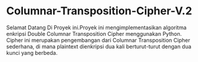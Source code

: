 # Columnar-Transposition-Cipher-V.2
Selamat Datang Di Proyek ini.Proyek ini mengimplementasikan algoritma enkripsi Double Columnar Transposition Cipher menggunakan Python. Cipher ini merupakan pengembangan dari Columnar Transposition Cipher sederhana, di mana plaintext dienkripsi dua kali berturut-turut dengan dua kunci yang berbeda.
